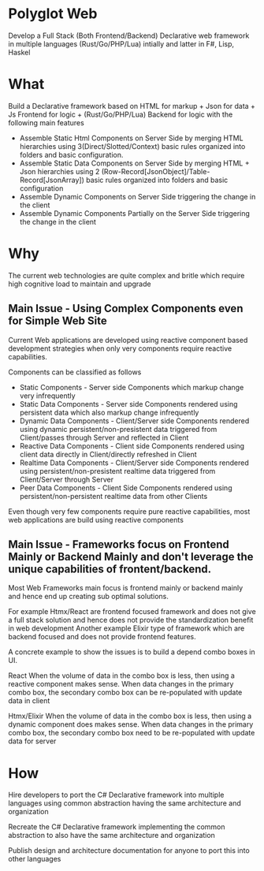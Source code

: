 # Polyglot Web

Develop a Full Stack (Both Frontend/Backend) Declarative web framework in multiple languages (Rust/Go/PHP/Lua) intially and latter in F#, Lisp, Haskel

# What

Build a Declarative framework based on HTML for markup + Json for data + Js Frontend for logic + (Rust/Go/PHP/Lua) Backend for logic with the following main features

* Assemble Static Html Components on Server Side by merging HTML hierarchies using 3(Direct/Slotted/Context) basic rules organized into folders and basic configuration. 
* Assemble Static Data Components on Server Side by merging HTML + Json hierarchies using 2 (Row-Record[JsonObject]/Table-Record[JsonArray]) basic rules organized into folders and basic configuration 
* Assemble Dynamic Components on Server Side triggering the change in the client
* Assemble Dynamic Components Partially on the Server Side triggering the change in the client

# Why

The current web technologies are quite complex and britle which require high cognitive load to maintain and upgrade 

## Main Issue - Using Complex Components even for Simple Web Site

Current Web applications are developed using reactive component based development strategies when only very components require reactive capabilities.

Components can be classified as follows

* Static Components - Server side Components which markup change very infrequently
* Static Data Components - Server side Components rendered using persistent data which also markup change infrequently
* Dynamic Data Components - Client/Server side Components rendered using dynamic persistent/non-presistent data triggered from Client/passes through Server and reflected in Client
* Reactive Data Components - Client side Components rendered using client data directly in Client/directly refreshed in Client
* Realtime Data Components - Client/Server side Components rendered using persistent/non-presistent realtime data triggered from Client/Server through Server
* Peer Data Components - Client Side Components rendered using persistent/non-persistent realtime data from other Clients

Even though very few components require pure reactive capabilities, most web applications are build using reactive components

## Main Issue - Frameworks focus on Frontend Mainly or Backend Mainly and don't leverage the unique capabilities of frontent/backend.

Most Web Frameworks main focus is frontend mainly or backend mainly and hence end up creating sub optimal solutions.

For example Htmx/React are frontend focused framework and does not give a full stack solution and hence does not provide the standardization benefit in web development
Another example Elixir type of framework which are backend focused and does not provide frontend features.

A concrete example to show the issues is to build a depend combo boxes in UI.

React
When the volume of data in the combo box is less, then using a reactive component makes sense. When data changes in the primary combo box, the secondary combo box can be re-populated with update data in client

Htmx/Elixir
When the volume of data in the combo box is less, then using a dynamic component does makes sense. When data changes in the primary combo box, the secondary combo box need to be re-populated with update data for server

# How

Hire developers to port the C# Declarative framework into multiple languages using common abstraction having the same architecture and organization

Recreate the C# Declarative framework implementing the common abstraction to also have the same architecture and organization

Publish design and architecture documentation for anyone to port this into other languages

